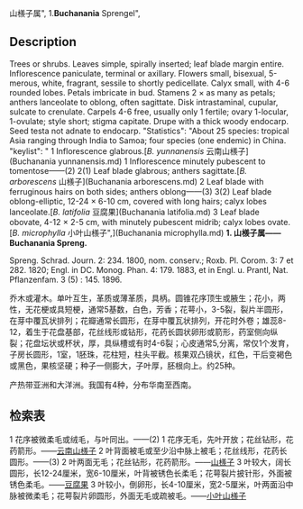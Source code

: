 山檨子属",
1.**Buchanania** Sprengel",

## Description
Trees or shrubs. Leaves simple, spirally inserted; leaf blade margin entire. Inflorescence paniculate, terminal or axillary. Flowers small, bisexual, 5-merous, white, fragrant, sessile to shortly pedicellate. Calyx small, with 4-6 rounded lobes. Petals imbricate in bud. Stamens 2 × as many as petals; anthers lanceolate to oblong, often sagittate. Disk intrastaminal, cupular, sulcate to crenulate. Carpels 4-6 free, usually only 1 fertile; ovary 1-locular, 1-ovulate; style short; stigma capitate. Drupe with a thick woody endocarp. Seed testa not adnate to endocarp.
  "Statistics": "About 25 species: tropical Asia ranging through India to Samoa; four species (one endemic) in China.
  "keylist": "
1 Inflorescence glabrous.[*B. yunnanensis* 云南山檨子](Buchanania yunnanensis.md)
1 Inflorescence minutely pubescent to tomentose——(2)
2(1) Leaf blade glabrous; anthers sagittate.[*B. arborescens* 山檨子](Buchanania arborescens.md)
2 Leaf blade with ferruginous hairs on both sides; anthers oblong——(3)
3(2) Leaf blade oblong-elliptic, 12-24 × 6-10 cm, covered with long hairs; calyx lobes lanceolate.[*B. latifolia* 豆腐果](Buchanania latifolia.md)
3 Leaf blade obovate, 4-12 × 2-5 cm, with minutely pubescent midrib; calyx lobes ovate.[*B. microphylla* 小叶山檨子",](Buchanania microphylla.md)
**1. 山檨子属——Buchanania Spreng.**

Spreng. Schrad. Journ. 2: 234. 1800, nom. conserv.; Roxb. Pl. Corom. 3: 7 et 282. 1820; Engl. in DC. Monog. Phan. 4: 179. 1883, et in Engl. u. Prantl, Nat. Pflanzenfam. 3 (5) : 145. 1896.

乔木或灌木。单叶互生，革质或薄革质，具柄。圆锥花序顶生或腋生；花小，两性，无花梗或具短梗，通常5基数，白色，芳香；花萼小，3-5裂，裂片半圆形，在芽中覆瓦状排列；花瓣通常长圆形，在芽中覆瓦状排列，开花时外卷；雄蕊8-12，着生于花盘基部，花丝线形或钻形，花药长圆状卵形或箭形，药室侧向纵裂；花盘坛状或杯状，厚，具纵槽或有时4-6裂；心皮通常5,分离，常仅1个发育，子房长圆形，1室，1胚珠，花柱短，柱头平截。核果双凸镜状，红色，干后变褐色或黑色，果核坚硬；种子一侧膨大，子叶厚，胚根向上。约25种。

产热带亚洲和大洋洲。我国有4种，分布华南至西南。

## 检索表

1 花序被微柔毛或绒毛，与叶同出。——(2)
1 花序无毛，先叶开放；花丝钻形，花药箭形。——[云南山檨子](Buchanania%20yunnanensis.md)
2 叶背面被毛或至少沿中脉上被毛；花丝线形，花药长圆形。——(3)
2 叶两面无毛；花丝钻形，花药箭形。——[山檨子](Buchanania%20arborescens.md)
3 叶较大，阔长圆形，长12-24厘米，宽6-10厘米，叶背被锈色长柔毛；花萼裂片披针形，外面被锈色柔毛。——[豆腐果](Buchanania%20latifolia.md)
3 叶较小，倒卵形，长4-10厘米，宽2-5厘米，叶两面沿中脉被微柔毛；花萼裂片卵圆形，外面无毛或疏被毛。——[小叶山檨子](Buchanania%20microphylla.md)

